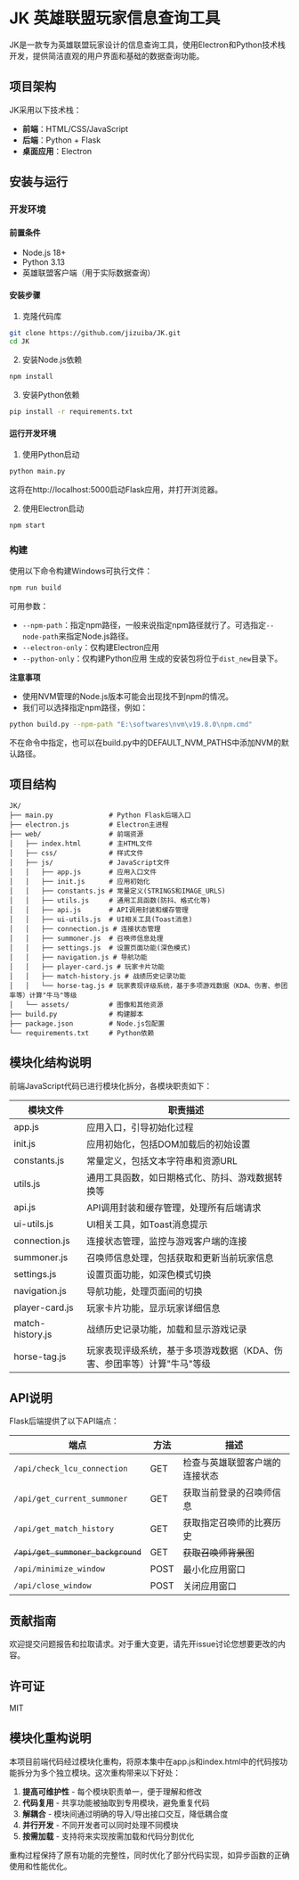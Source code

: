 # JK 英雄联盟玩家信息查询工具

JK是一款专为英雄联盟玩家设计的信息查询工具，使用Electron和Python技术栈开发，提供简洁直观的用户界面和基础的数据查询功能。

## 项目架构

JK采用以下技术栈：

- **前端**：HTML/CSS/JavaScript
- **后端**：Python + Flask
- **桌面应用**：Electron

## 安装与运行

### 开发环境

#### 前置条件
- Node.js 18+
- Python 3.13
- 英雄联盟客户端（用于实际数据查询）

#### 安装步骤

1. 克隆代码库
```bash
git clone https://github.com/jizuiba/JK.git
cd JK
```

2. 安装Node.js依赖
```bash
npm install
```

3. 安装Python依赖
```bash
pip install -r requirements.txt
```

#### 运行开发环境

1. 使用Python启动
```bash
python main.py
```
这将在http://localhost:5000启动Flask应用，并打开浏览器。

2. 使用Electron启动
```bash
npm start
```

### 构建

使用以下命令构建Windows可执行文件：

```bash
npm run build
```
可用参数：
- `--npm-path`：指定npm路径，一般来说指定npm路径就行了。可选指定`--node-path`来指定Node.js路径。
- `--electron-only`：仅构建Electron应用
- `--python-only`：仅构建Python应用
生成的安装包将位于`dist_new`目录下。

**注意事项**
- 使用NVM管理的Node.js版本可能会出现找不到npm的情况。
- 我们可以选择指定npm路径，例如：
```bash
python build.py --npm-path "E:\softwares\nvm\v19.8.0\npm.cmd"
```
不在命令中指定，也可以在build.py中的DEFAULT_NVM_PATHS中添加NVM的默认路径。

## 项目结构

```
JK/
├── main.py              # Python Flask后端入口
├── electron.js          # Electron主进程
├── web/                 # 前端资源
│   ├── index.html       # 主HTML文件
│   ├── css/             # 样式文件
│   ├── js/              # JavaScript文件
│   │   ├── app.js       # 应用入口文件
│   │   ├── init.js      # 应用初始化
│   │   ├── constants.js # 常量定义(STRINGS和IMAGE_URLS)
│   │   ├── utils.js     # 通用工具函数(防抖、格式化等)
│   │   ├── api.js       # API调用封装和缓存管理
│   │   ├── ui-utils.js  # UI相关工具(Toast消息)
│   │   ├── connection.js # 连接状态管理
│   │   ├── summoner.js  # 召唤师信息处理
│   │   ├── settings.js  # 设置页面功能(深色模式)
│   │   ├── navigation.js # 导航功能
│   │   ├── player-card.js # 玩家卡片功能
│   │   ├── match-history.js # 战绩历史记录功能
│   │   └── horse-tag.js # 玩家表现评级系统，基于多项游戏数据（KDA、伤害、参团率等）计算"牛马"等级
│   └── assets/          # 图像和其他资源
├── build.py             # 构建脚本
├── package.json         # Node.js包配置
└── requirements.txt     # Python依赖
```

## 模块化结构说明

前端JavaScript代码已进行模块化拆分，各模块职责如下：

| 模块文件 | 职责描述 |
|---------|---------|
| app.js | 应用入口，引导初始化过程 |
| init.js | 应用初始化，包括DOM加载后的初始设置 |
| constants.js | 常量定义，包括文本字符串和资源URL |
| utils.js | 通用工具函数，如日期格式化、防抖、游戏数据转换等 |
| api.js | API调用封装和缓存管理，处理所有后端请求 |
| ui-utils.js | UI相关工具，如Toast消息提示 |
| connection.js | 连接状态管理，监控与游戏客户端的连接 |
| summoner.js | 召唤师信息处理，包括获取和更新当前玩家信息 |
| settings.js | 设置页面功能，如深色模式切换 |
| navigation.js | 导航功能，处理页面间的切换 |
| player-card.js | 玩家卡片功能，显示玩家详细信息 |
| match-history.js | 战绩历史记录功能，加载和显示游戏记录 |
| horse-tag.js | 玩家表现评级系统，基于多项游戏数据（KDA、伤害、参团率等）计算"牛马"等级 |

## API说明

Flask后端提供了以下API端点：

| 端点 | 方法 | 描述 |
|------|------|------|
| `/api/check_lcu_connection` | GET | 检查与英雄联盟客户端的连接状态 |
| `/api/get_current_summoner` | GET | 获取当前登录的召唤师信息 |
| `/api/get_match_history` | GET | 获取指定召唤师的比赛历史 |
| ~~`/api/get_summoner_background`~~ | GET | ~~获取召唤师背景图~~ |
| `/api/minimize_window` | POST | 最小化应用窗口 |
| `/api/close_window` | POST | 关闭应用窗口 |

## 贡献指南

欢迎提交问题报告和拉取请求。对于重大变更，请先开issue讨论您想要更改的内容。

## 许可证

MIT 

## 模块化重构说明

本项目前端代码经过模块化重构，将原本集中在app.js和index.html中的代码按功能拆分为多个独立模块。这次重构带来以下好处：

1. **提高可维护性** - 每个模块职责单一，便于理解和修改
2. **代码复用** - 共享功能被抽取到专用模块，避免重复代码
3. **解耦合** - 模块间通过明确的导入/导出接口交互，降低耦合度
4. **并行开发** - 不同开发者可以同时处理不同模块
5. **按需加载** - 支持将来实现按需加载和代码分割优化

重构过程保持了原有功能的完整性，同时优化了部分代码实现，如异步函数的正确使用和性能优化。